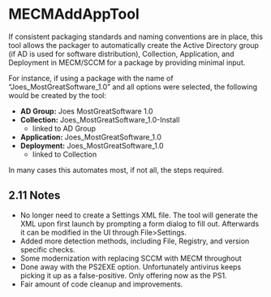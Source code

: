 # MECMAddAppTool
If consistent packaging standards and naming conventions are in place, this tool allows the packager to automatically create the Active Directory group (if AD is used for software distribution), Collection, Application, and Deployment in MECM/SCCM for a package by providing minimal input.

For instance, if using a package with the name of “Joes_MostGreatSoftware_1.0” and all options were selected, the following would be created by the tool:
- **AD Group:** Joes MostGreatSoftware 1.0
- **Collection:** Joes_MostGreatSoftware_1.0-Install
  - linked to AD Group
- **Application:** Joes_MostGreatSoftware_1.0
- **Deployment:** Joes_MostGreatSoftware_1.0
  - linked to Collection

In many cases this automates most, if not all, the steps required.

## 2.11 Notes
<ul>
<li>No longer need to create a Settings XML file. The tool will generate the XML upon first launch by prompting a form dialog to fill out. Afterwards it can be modified in the UI through File>Settings.</li>
<li>Added more detection methods, including File, Registry, and version specific checks.</li>
<li>Some modernization with replacing SCCM with MECM throughout</li>
<li>Done away with the PS2EXE option. Unfortunately antivirus keeps picking it up as a false-positive. Only offering now as the PS1.</li>
<li>Fair amount of code cleanup and improvements.</li>
</ul>
